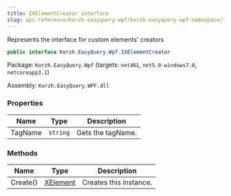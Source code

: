 ```yaml
---
title: IXElementCreator interface
slug: api-reference/korzh-easyquery-wpf/korzh-easyquery-wpf-namespace/ixelementcreator-interface
---
```

Represents the interface for custom elements' creators
```csharp
public interface Korzh.EasyQuery.Wpf.IXElementCreator

```
Package: `Korzh.EasyQuery.Wpf` (targets: `net461`, `net5.0-windows7.0`, `netcoreapp3.1`)

Assembly: `Korzh.EasyQuery.WPF.dll`

### Properties

| Name | Type | Description | 
| --- | --- | --- | 
| TagName | `string` | Gets the tagName. | 


### Methods

| Name | Type | Description | 
| --- | --- | --- | 
| Create() | [XElement](/api-reference/korzh-easyquery-wpf/korzh-easyquery-wpf-namespace/xelement-class) | Creates this instance. |